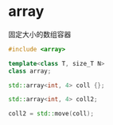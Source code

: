 # array
固定大小的数组容器
```c++
#include <array>

template<class T, size_T N>
class array;

std::array<int, 4> coll {};

std::array<int, 4> coll2;

coll2 = std::move(coll);

```
